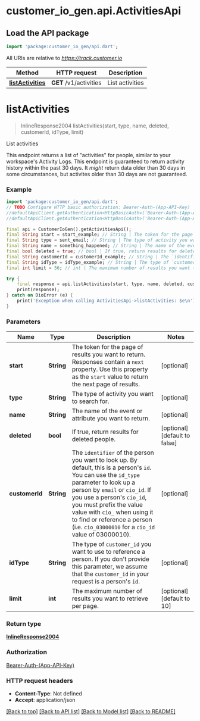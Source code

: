 # customer_io_gen.api.ActivitiesApi

## Load the API package
```dart
import 'package:customer_io_gen/api.dart';
```

All URIs are relative to *https://track.customer.io*

Method | HTTP request | Description
------------- | ------------- | -------------
[**listActivities**](ActivitiesApi.md#listactivities) | **GET** /v1/activities | List activities


# **listActivities**
> InlineResponse2004 listActivities(start, type, name, deleted, customerId, idType, limit)

List activities

This endpoint returns a list of \"activities\" for people, similar to your workspace's Activity Logs. This endpoint is guaranteed to return activity history within the past 30 days. It _might_ return data older than 30 days in some circumstances, but activites older than 30 days are not guaranteed.

### Example
```dart
import 'package:customer_io_gen/api.dart';
// TODO Configure HTTP basic authorization: Bearer-Auth-(App-API-Key)
//defaultApiClient.getAuthentication<HttpBasicAuth>('Bearer-Auth-(App-API-Key)').username = 'YOUR_USERNAME'
//defaultApiClient.getAuthentication<HttpBasicAuth>('Bearer-Auth-(App-API-Key)').password = 'YOUR_PASSWORD';

final api = CustomerIoGen().getActivitiesApi();
final String start = start_example; // String | The token for the page of results you want to return. Responses contain a `next` property. Use this property as the `start` value to return the next page of results.
final String type = sent_email; // String | The type of activity you want to search for.
final String name = something_happened; // String | The name of the event or attribute you want to return.
final bool deleted = true; // bool | If true, return results for deleted people.
final String customerId = customerId_example; // String | The `identifier` of the person you want to look up. By default, this is a person's `id`. You can use the `id_type` parameter to look up a person by `email` or `cio_id`.  If you use a person's `cio_id`, you must prefix the value value with `cio_` when using it to find or reference a person (i.e. `cio_03000010` for a `cio_id` value of 03000010). 
final String idType = idType_example; // String | The type of `customer_id` you want to use to reference a person. If you don't provide this parameter, we assume that the `customer_id` in your request is a person's `id`.
final int limit = 56; // int | The maximum number of results you want to retrieve per page.

try {
    final response = api.listActivities(start, type, name, deleted, customerId, idType, limit);
    print(response);
} catch on DioError (e) {
    print('Exception when calling ActivitiesApi->listActivities: $e\n');
}
```

### Parameters

Name | Type | Description  | Notes
------------- | ------------- | ------------- | -------------
 **start** | **String**| The token for the page of results you want to return. Responses contain a `next` property. Use this property as the `start` value to return the next page of results. | [optional] 
 **type** | **String**| The type of activity you want to search for. | [optional] 
 **name** | **String**| The name of the event or attribute you want to return. | [optional] 
 **deleted** | **bool**| If true, return results for deleted people. | [optional] [default to false]
 **customerId** | **String**| The `identifier` of the person you want to look up. By default, this is a person's `id`. You can use the `id_type` parameter to look up a person by `email` or `cio_id`.  If you use a person's `cio_id`, you must prefix the value value with `cio_` when using it to find or reference a person (i.e. `cio_03000010` for a `cio_id` value of 03000010).  | [optional] 
 **idType** | **String**| The type of `customer_id` you want to use to reference a person. If you don't provide this parameter, we assume that the `customer_id` in your request is a person's `id`. | [optional] 
 **limit** | **int**| The maximum number of results you want to retrieve per page. | [optional] [default to 10]

### Return type

[**InlineResponse2004**](InlineResponse2004.md)

### Authorization

[Bearer-Auth-(App-API-Key)](../README.md#Bearer-Auth-(App-API-Key))

### HTTP request headers

 - **Content-Type**: Not defined
 - **Accept**: application/json

[[Back to top]](#) [[Back to API list]](../README.md#documentation-for-api-endpoints) [[Back to Model list]](../README.md#documentation-for-models) [[Back to README]](../README.md)

